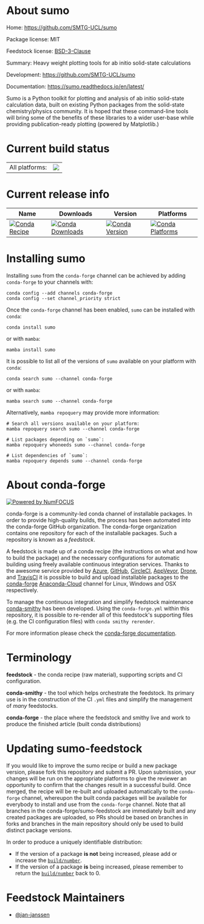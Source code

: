 About sumo
==========

Home: https://github.com/SMTG-UCL/sumo

Package license: MIT

Feedstock license: [BSD-3-Clause](https://github.com/conda-forge/sumo-feedstock/blob/main/LICENSE.txt)

Summary: Heavy weight plotting tools for ab initio solid-state calculations

Development: https://github.com/SMTG-UCL/sumo

Documentation: https://sumo.readthedocs.io/en/latest/

Sumo is a Python toolkit for plotting and analysis of ab initio
solid-state calculation data, built on existing Python packages from
the solid-state chemistry/physics community. It is hoped that these
command-line tools will bring some of the benefits of these libraries
to a wider user-base while providing publication-ready plotting
(powered by Matplotlib.)


Current build status
====================


<table><tr><td>All platforms:</td>
    <td>
      <a href="https://dev.azure.com/conda-forge/feedstock-builds/_build/latest?definitionId=10457&branchName=main">
        <img src="https://dev.azure.com/conda-forge/feedstock-builds/_apis/build/status/sumo-feedstock?branchName=main">
      </a>
    </td>
  </tr>
</table>

Current release info
====================

| Name | Downloads | Version | Platforms |
| --- | --- | --- | --- |
| [![Conda Recipe](https://img.shields.io/badge/recipe-sumo-green.svg)](https://anaconda.org/conda-forge/sumo) | [![Conda Downloads](https://img.shields.io/conda/dn/conda-forge/sumo.svg)](https://anaconda.org/conda-forge/sumo) | [![Conda Version](https://img.shields.io/conda/vn/conda-forge/sumo.svg)](https://anaconda.org/conda-forge/sumo) | [![Conda Platforms](https://img.shields.io/conda/pn/conda-forge/sumo.svg)](https://anaconda.org/conda-forge/sumo) |

Installing sumo
===============

Installing `sumo` from the `conda-forge` channel can be achieved by adding `conda-forge` to your channels with:

```
conda config --add channels conda-forge
conda config --set channel_priority strict
```

Once the `conda-forge` channel has been enabled, `sumo` can be installed with `conda`:

```
conda install sumo
```

or with `mamba`:

```
mamba install sumo
```

It is possible to list all of the versions of `sumo` available on your platform with `conda`:

```
conda search sumo --channel conda-forge
```

or with `mamba`:

```
mamba search sumo --channel conda-forge
```

Alternatively, `mamba repoquery` may provide more information:

```
# Search all versions available on your platform:
mamba repoquery search sumo --channel conda-forge

# List packages depending on `sumo`:
mamba repoquery whoneeds sumo --channel conda-forge

# List dependencies of `sumo`:
mamba repoquery depends sumo --channel conda-forge
```


About conda-forge
=================

[![Powered by
NumFOCUS](https://img.shields.io/badge/powered%20by-NumFOCUS-orange.svg?style=flat&colorA=E1523D&colorB=007D8A)](https://numfocus.org)

conda-forge is a community-led conda channel of installable packages.
In order to provide high-quality builds, the process has been automated into the
conda-forge GitHub organization. The conda-forge organization contains one repository
for each of the installable packages. Such a repository is known as a *feedstock*.

A feedstock is made up of a conda recipe (the instructions on what and how to build
the package) and the necessary configurations for automatic building using freely
available continuous integration services. Thanks to the awesome service provided by
[Azure](https://azure.microsoft.com/en-us/services/devops/), [GitHub](https://github.com/),
[CircleCI](https://circleci.com/), [AppVeyor](https://www.appveyor.com/),
[Drone](https://cloud.drone.io/welcome), and [TravisCI](https://travis-ci.com/)
it is possible to build and upload installable packages to the
[conda-forge](https://anaconda.org/conda-forge) [Anaconda-Cloud](https://anaconda.org/)
channel for Linux, Windows and OSX respectively.

To manage the continuous integration and simplify feedstock maintenance
[conda-smithy](https://github.com/conda-forge/conda-smithy) has been developed.
Using the ``conda-forge.yml`` within this repository, it is possible to re-render all of
this feedstock's supporting files (e.g. the CI configuration files) with ``conda smithy rerender``.

For more information please check the [conda-forge documentation](https://conda-forge.org/docs/).

Terminology
===========

**feedstock** - the conda recipe (raw material), supporting scripts and CI configuration.

**conda-smithy** - the tool which helps orchestrate the feedstock.
                   Its primary use is in the construction of the CI ``.yml`` files
                   and simplify the management of *many* feedstocks.

**conda-forge** - the place where the feedstock and smithy live and work to
                  produce the finished article (built conda distributions)


Updating sumo-feedstock
=======================

If you would like to improve the sumo recipe or build a new
package version, please fork this repository and submit a PR. Upon submission,
your changes will be run on the appropriate platforms to give the reviewer an
opportunity to confirm that the changes result in a successful build. Once
merged, the recipe will be re-built and uploaded automatically to the
`conda-forge` channel, whereupon the built conda packages will be available for
everybody to install and use from the `conda-forge` channel.
Note that all branches in the conda-forge/sumo-feedstock are
immediately built and any created packages are uploaded, so PRs should be based
on branches in forks and branches in the main repository should only be used to
build distinct package versions.

In order to produce a uniquely identifiable distribution:
 * If the version of a package **is not** being increased, please add or increase
   the [``build/number``](https://docs.conda.io/projects/conda-build/en/latest/resources/define-metadata.html#build-number-and-string).
 * If the version of a package **is** being increased, please remember to return
   the [``build/number``](https://docs.conda.io/projects/conda-build/en/latest/resources/define-metadata.html#build-number-and-string)
   back to 0.

Feedstock Maintainers
=====================

* [@jan-janssen](https://github.com/jan-janssen/)

